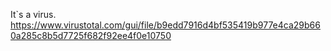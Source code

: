 It`s a virus.
https://www.virustotal.com/gui/file/b9edd7916d4bf535419b977e4ca29b660a285c8b5d7725f682f92ee4f0e10750
